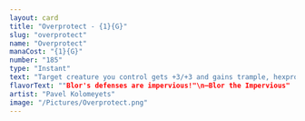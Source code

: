 ```yaml
---
layout: card
title: "Overprotect - {1}{G}"
slug: "overprotect"
name: "Overprotect"
manaCost: "{1}{G}"
number: "185"
type: "Instant"
text: "Target creature you control gets +3/+3 and gains trample, hexproof, and indestructible until end of turn."
flavorText: ""Blor's defenses are impervious!"\n—Blor the Impervious"
artist: "Pavel Kolomeyets"
image: "/Pictures/Overprotect.png"
---
```


